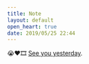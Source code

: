 ```yaml
---
title: Note
layout: default
open_heart: true
date: 2019/05/25 22:44
---
```


😭❤️🎞 [See you yesterday](https://www.netflix.com/title/80216758?s=i&trkid=13747225).
